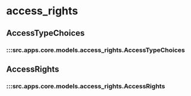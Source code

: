 # access_rights

## AccessTypeChoices

### :::src.apps.core.models.access_rights.AccessTypeChoices

## AccessRights

### :::src.apps.core.models.access_rights.AccessRights

